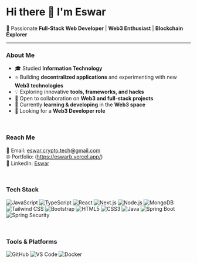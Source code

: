 # Hi there 👋 I'm Eswar
🌟 Passionate **Full-Stack Web Developer** | **Web3 Enthusiast** | **Blockchain Explorer**  

---

###  About Me  
- 🎓 Studied **Information Technology**  
- ⭐ Building **decentralized applications** and experimenting with new **Web3 technologies**  
- 💡 Exploring innovative **tools, frameworks, and hacks**  
- 🤝 Open to collaboration on **Web3 and full-stack projects**  
- 📖 Currently **learning & developing** in the **Web3 space**  
- 🎯 Looking for a **Web3 Developer role**  

<br>

###  Reach Me  
📩 Email: [eswar.crypto.tech@gmail.com](mailto:eswar.crypto.tech@gmail.com)  
🌐 Portfolio: (https://eswarb.vercel.app/)  
💼 LinkedIn: [Eswar](https://www.linkedin.com/in/b-eswararao-9b2841240/)  

<br>

###  Tech Stack  
![JavaScript](https://img.shields.io/badge/-JavaScript-F7DF1E?style=flat&logo=javascript&logoColor=black)
![TypeScript](https://img.shields.io/badge/-TypeScript-3178C6?style=flat&logo=typescript&logoColor=white) 
![React](https://img.shields.io/badge/-React-61DAFB?style=flat&logo=react&logoColor=black)
![Next.js](https://img.shields.io/badge/-Next.js-000000?style=flat&logo=next.js&logoColor=white)
![Node.js](https://img.shields.io/badge/-Node.js-339933?style=flat&logo=node.js&logoColor=white)
![MongoDB](https://img.shields.io/badge/-MongoDB-47A248?style=flat&logo=mongodb&logoColor=white)
![Tailwind CSS](https://img.shields.io/badge/-Tailwind%20CSS-38B2AC?style=flat&logo=tailwind-css&logoColor=white)
![Bootstrap](https://img.shields.io/badge/-Bootstrap-7952B3?style=flat&logo=bootstrap&logoColor=white)
![HTML5](https://img.shields.io/badge/-HTML5-E34F26?style=flat&logo=html5&logoColor=white)
![CSS3](https://img.shields.io/badge/-CSS3-1572B6?style=flat&logo=css3&logoColor=white)
![Java](https://img.shields.io/badge/-Java-007396?style=flat&logo=java&logoColor=white)
![Spring Boot](https://img.shields.io/badge/-Spring%20Boot-6DB33F?style=flat&logo=spring-boot&logoColor=white)
![Spring Security](https://img.shields.io/badge/-Spring%20Security-6DB33F?style=flat&logo=spring-security&logoColor=white)

<br>

###  Tools & Platforms  
![GitHub](https://img.shields.io/badge/-GitHub-181717?style=flat&logo=github&logoColor=white)
![VS Code](https://img.shields.io/badge/-VS%20Code-007ACC?style=flat&logo=visual-studio-code&logoColor=white)
![Docker](https://img.shields.io/badge/-Docker-2496ED?style=flat&logo=docker&logoColor=white)


<br>
